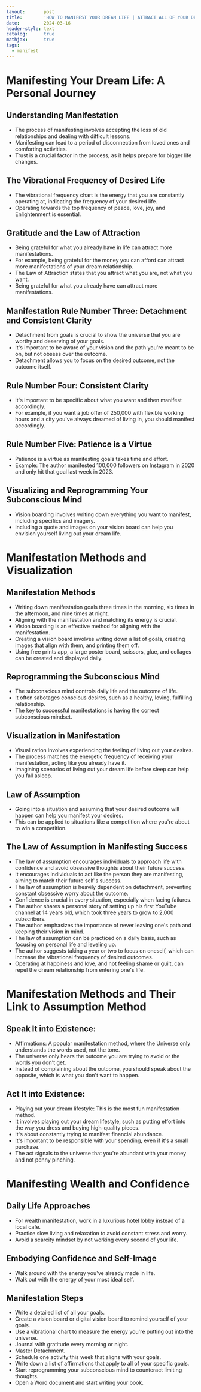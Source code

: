 ```yaml
---
layout:       post
title:        'HOW TO MANIFEST YOUR DREAM LIFE | ATTRACT ALL OF YOUR DESIRES USING THESE METHODS'
date:         2024-03-16
header-style: text
catalog:      true
mathjax:      true
tags:
  - manifest
---
```


# Manifesting Your Dream Life: A Personal Journey

## Understanding Manifestation

- The process of manifesting involves accepting the loss of old relationships and dealing with difficult lessons.
- Manifesting can lead to a period of disconnection from loved ones and comforting activities.
- Trust is a crucial factor in the process, as it helps prepare for bigger life changes.

## The Vibrational Frequency of Desired Life

- The vibrational frequency chart is the energy that you are constantly operating at, indicating the frequency of your desired life.
- Operating towards the top frequency of peace, love, joy, and Enlightenment is essential.

## Gratitude and the Law of Attraction

- Being grateful for what you already have in life can attract more manifestations.
- For example, being grateful for the money you can afford can attract more manifestations of your dream relationship.
- The Law of Attraction states that you attract what you are, not what you want.
- Being grateful for what you already have can attract more manifestations.

## Manifestation Rule Number Three: Detachment and Consistent Clarity

- Detachment from goals is crucial to show the universe that you are worthy and deserving of your goals.
- It's important to be aware of your vision and the path you're meant to be on, but not obsess over the outcome.
- Detachment allows you to focus on the desired outcome, not the outcome itself.

## Rule Number Four: Consistent Clarity

- It's important to be specific about what you want and then manifest accordingly.
- For example, if you want a job offer of 250,000 with flexible working hours and a city you've always dreamed of living in, you should manifest accordingly.

## Rule Number Five: Patience is a Virtue

- Patience is a virtue as manifesting goals takes time and effort.
- Example: The author manifested 100,000 followers on Instagram in 2020 and only hit that goal last week in 2023.

## Visualizing and Reprogramming Your Subconscious Mind

- Vision boarding involves writing down everything you want to manifest, including specifics and imagery.
- Including a quote and images on your vision board can help you envision yourself living out your dream life.

# Manifestation Methods and Visualization

## Manifestation Methods

- Writing down manifestation goals three times in the morning, six times in the afternoon, and nine times at night.
- Aligning with the manifestation and matching its energy is crucial.
- Vision boarding is an effective method for aligning with the manifestation.
- Creating a vision board involves writing down a list of goals, creating images that align with them, and printing them off.
- Using free prints app, a large poster board, scissors, glue, and collages can be created and displayed daily.

## Reprogramming the Subconscious Mind

- The subconscious mind controls daily life and the outcome of life.
- It often sabotages conscious desires, such as a healthy, loving, fulfilling relationship.
- The key to successful manifestations is having the correct subconscious mindset.

## Visualization in Manifestation

- Visualization involves experiencing the feeling of living out your desires.
- The process matches the energetic frequency of receiving your manifestation, acting like you already have it.
- Imagining scenarios of living out your dream life before sleep can help you fall asleep.

## Law of Assumption

- Going into a situation and assuming that your desired outcome will happen can help you manifest your desires.
- This can be applied to situations like a competition where you're about to win a competition.

## The Law of Assumption in Manifesting Success

- The law of assumption encourages individuals to approach life with confidence and avoid obsessive thoughts about their future success.
- It encourages individuals to act like the person they are manifesting, aiming to match their future self's success.
- The law of assumption is heavily dependent on detachment, preventing constant obsessive worry about the outcome.
- Confidence is crucial in every situation, especially when facing failures.
- The author shares a personal story of setting up his first YouTube channel at 14 years old, which took three years to grow to 2,000 subscribers.
- The author emphasizes the importance of never leaving one's path and keeping their vision in mind.
- The law of assumption can be practiced on a daily basis, such as focusing on personal life and leveling up.
- The author suggests taking a year or two to focus on oneself, which can increase the vibrational frequency of desired outcomes.
- Operating at happiness and love, and not feeling shame or guilt, can repel the dream relationship from entering one's life.

# Manifestation Methods and Their Link to Assumption Method

## Speak It into Existence:

- Affirmations: A popular manifestation method, where the Universe only understands the words used, not the tone.
- The universe only hears the outcome you are trying to avoid or the words you don't get.
- Instead of complaining about the outcome, you should speak about the opposite, which is what you don't want to happen.

## Act It into Existence:

- Playing out your dream lifestyle: This is the most fun manifestation method.
- It involves playing out your dream lifestyle, such as putting effort into the way you dress and buying high-quality pieces.
- It's about constantly trying to manifest financial abundance.
- It's important to be responsible with your spending, even if it's a small purchase.
- The act signals to the universe that you're abundant with your money and not penny pinching.

# Manifesting Wealth and Confidence

## Daily Life Approaches

- For wealth manifestation, work in a luxurious hotel lobby instead of a local cafe.
- Practice slow living and relaxation to avoid constant stress and worry.
- Avoid a scarcity mindset by not working every second of your life.

## Embodying Confidence and Self-Image

- Walk around with the energy you've already made in life.
- Walk out with the energy of your most ideal self.

## Manifestation Steps

- Write a detailed list of all your goals.
- Create a vision board or digital vision board to remind yourself of your goals.
- Use a vibrational chart to measure the energy you're putting out into the universe.
- Journal with gratitude every morning or night.
- Master Detachment.
- Schedule one activity this week that aligns with your goals.
- Write down a list of affirmations that apply to all of your specific goals.
- Start reprogramming your subconscious mind to counteract limiting thoughts.
- Open a Word document and start writing your book.
